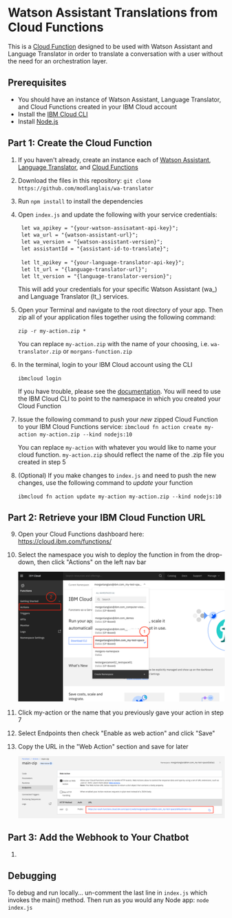 # Watson Assistant Translations from Cloud Functions

This is a [Cloud Function](https://cloud.ibm.com/docs/openwhisk) designed to be used with Watson Assistant and Language Translator in order to translate a conversation with a user without the need for an orchestration layer.

## Prerequisites

- You should have an instance of Watson Assistant, Language Translator, and Cloud Functions created in your IBM Cloud account
- Install the [IBM Cloud CLI](https://cloud.ibm.com/docs/cli)
- Install [Node.js](https://nodejs.org/en/download/)

## Part 1: Create the Cloud Function

1. If you haven't already, create an instance each of [Watson Assistant](https://cloud.ibm.com/catalog/services/watson-assistant), [Language Translator](https://cloud.ibm.com/catalog/services/language-translator), and [Cloud Functions](https://cloud.ibm.com/functions?bss_account=6b49aa64e559c601cb30fa9027352573&ims_account=1596909)

2. Download the files in this repository: `git clone https://github.com/modlanglais/wa-translator`

3. Run `npm install` to install the dependencies

4. Open `index.js` and update the following with your service credentials:

        let wa_apikey = "{your-watson-assisatant-api-key}";
        let wa_url = "{watson-assistant-url}";
        let wa_version = "{watson-assistant-version}";
        let assistantId = "{assistant-id-to-translate}";

        let lt_apikey = "{your-language-translator-api-key}";
        let lt_url = "{language-translator-url}";
        let lt_version = "{language-translator-version}";

    This will add your credentials for your specific Watson Assistant (wa_) and Language Translator (lt_) services.

5. Open your Terminal and navigate to the root directory of your app. Then zip all of your application files together using the following command:

    `zip -r my-action.zip *`

    You can replace `my-action.zip` with the name of your choosing, i.e. `wa-translator.zip` or `morgans-function.zip`

6. In the terminal, login to your IBM Cloud account using the CLI

    `ibmcloud login`

    If you have trouble, please see the [documentation](https://cloud.ibm.com/docs/cli?topic=cli-getting-started#step3-configure-idt-env). You will need to use the IBM Cloud CLI to point to the namespace in which you created your Cloud Function

7. Issue the following command to push your *new* zipped Cloud Function to your IBM Cloud Functions service:
    `ibmcloud fn action create my-action my-action.zip --kind nodejs:10`

    You can replace `my-action` with whatever you would like to name your cloud function. `my-action.zip` should reflect the name of the .zip file you created in step 5

8. (Optional) If you make changes to `index.js` and need to push the new changes, use the following command to *update* your function

    `ibmcloud fn action update my-action my-action.zip --kind nodejs:10`

## Part 2: Retrieve your IBM Cloud Function URL

9. Open your Cloud Functions dashboard here: https://cloud.ibm.com/functions/

10. Select the namespace you wish to deploy the function in from the drop-down, then click "Actions" on the left nav bar

    ![cf-screenshot](/images/cf-dash.png)

11. Click my-action or the name that you previously gave your action in step 7

12. Select Endpoints then check "Enable as web action" and click "Save"

13. Copy the URL in the "Web Action" section and save for later

    ![cf-webaction](/images/cf-webaction.png)

## Part 3: Add the Webhook to Your Chatbot

1. 

## Debugging

To debug and run locally... un-comment the last line in `index.js` which invokes the main() method. Then run as you would any Node app: `node index.js`